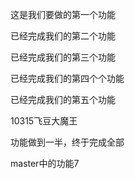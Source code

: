这是我们要做的第一个功能

已经完成我们的第二个功能

已经完成我们的第三个功能

已经完成我们的第四个个功能

已经完成我们的第五个功能

10315飞豆大魔王

功能做到一半，终于完成全部

master中的功能7
